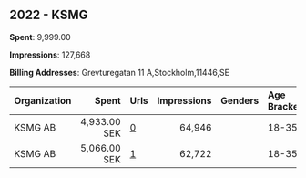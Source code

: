 ## 2022 - KSMG 
**Spent**: 9,999.00

**Impressions**: 127,668

**Billing Addresses**: Grevturegatan 11 A,Stockholm,11446,SE

|Organization|Spent|Urls|Impressions|Genders|Age Brackets|Country Codes|
|:---|---:|:---|---:|:---|:---|:---|
|KSMG AB|4,933.00 SEK|[0](https://www.snap.com/political-ads/asset/6a0e47c9ead896115803c2f08989465cb0005a390fb05fda4d2c3edfe60ae599?mediaType=mp4)|64,946||18-35|sweden|
|KSMG AB|5,066.00 SEK|[1](https://www.snap.com/political-ads/asset/c03957b902a1271199ca8a09a7913f323ba2e2deea6e9ff779d83922a7107c90?mediaType=mp4)|62,722||18-35|sweden|
